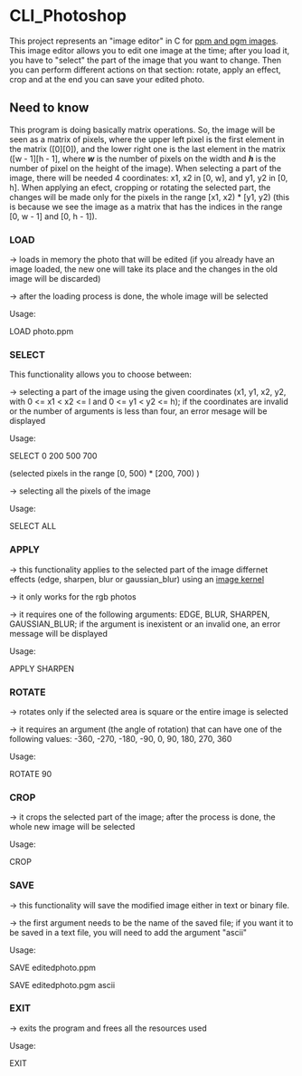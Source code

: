 # CLI_Photoshop

This project represents an "image editor" in C for [ppm and pgm images](http://paulbourke.net/dataformats/ppm/). This
image editor allows you to edit one image at the time; after you load it, you
have to "select" the part of the image that you want to change. Then you can
perform different actions on that section: rotate, apply an effect, crop and
at the end you can save your edited photo.

## Need to know

This program is doing basically matrix operations. So, the image will be seen 
as a matrix of pixels, where the upper left pixel is the first element in the 
matrix ([0][0]), and the lower right one is the last element in the matrix 
([w - 1][h - 1], where ***w*** is the number of pixels on the width and ***h*** is 
the number of pixel on the height of the image). When selecting a part of the 
image, there will be needed 4 coordinates: x1, x2 in [0, w], and y1, y2 in [0, h]. 
When applying an efect, cropping or rotating the selected part, the changes will 
be made only for the pixels in the range [x1, x2) * [y1, y2) (this is because 
we see the image as a matrix that has the indices in the range [0, w - 1] and [0, h - 1]).


### LOAD

-> loads in memory the photo that will be edited (if you already have an image loaded, the new one will take its place and the changes in the old image will be discarded)

-> after the loading process is done, the whole image will be selected

Usage:

LOAD photo.ppm


### SELECT

This functionality allows you to choose between:

-> selecting a part of the image using the given coordinates (x1, y1, x2, y2, 
with 0 <= x1 < x2 <= l and 0 <= y1 < y2 <= h); if the coordinates are invalid 
or the number of arguments is less than four, an error mesage will be displayed

Usage:

SELECT 0 200 500 700

(selected pixels in the range [0, 500) * [200, 700) )

-> selecting all the pixels of the image

Usage:

SELECT ALL


### APPLY

-> this functionality applies to the selected part of the image differnet 
effects (edge, sharpen, blur or gaussian_blur) using an [image kernel](https://en.wikipedia.org/wiki/Kernel_(image_processing))

-> it only works for the rgb photos

-> it requires one of the following arguments: EDGE, BLUR, SHARPEN, GAUSSIAN_BLUR; 
if the argument is inexistent or an invalid one, an error message will be displayed

Usage:

APPLY SHARPEN


### ROTATE

-> rotates only if the selected area is square or the entire image is selected

-> it requires an argument (the angle of rotation) that can have one of the following values: 
-360, -270, -180, -90, 0, 90, 180, 270, 360

Usage:

ROTATE 90


### CROP

-> it crops the selected part of the image; after the process is done, the whole 
new image will be selected

Usage:

CROP


### SAVE

-> this functionality will save the modified image either in text or binary file.

-> the first argument needs to be the name of the saved file; if you want it 
to be saved in a text file, you will need to add the argument "ascii"

Usage:

SAVE editedphoto.ppm

SAVE editedphoto.pgm ascii


### EXIT

-> exits the program and frees all the resources used

Usage:

EXIT





